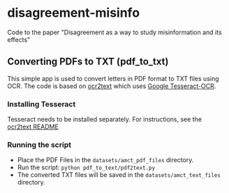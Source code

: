 # disagreement-misinfo
Code to the paper "Disagreement as a way to study misinformation and its effects"


## Converting PDFs to TXT (pdf_to_txt)
This simple app is used to convert letters in PDF format to TXT files using OCR.
The code is based on [ocr2text](https://github.com/writecrow/ocr2text/) which uses [Google Tesseract-OCR](https://github.com/tesseract-ocr/tesseract).


### Installing Tesseract
Tesseract needs to be installed separately. For instructions, see the [ocr2text README](https://github.com/writecrow/ocr2text/blob/main/README.md)

### Running the script
- Place the PDF Files in the `datasets/amct_pdf_files` directory.
- Run the script: `python pdf_to_text/pdf2text.py`
- The converted TXT files will be saved in the `datasets/amct_text_files` directory.
